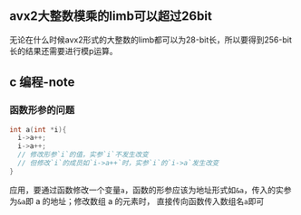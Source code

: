 ## avx2大整数模乘的limb可以超过26bit

无论在什么时候avx2形式的大整数的limb都可以为28-bit长，所以要得到256-bit长的结果还需要进行模p运算。

## c 编程-note

### 函数形参的问题

```c
int a(int *i){
  i->a++;
  i->a++;
  // 修改形参`i`的值，实参`i`不发生改变
  // 但修改`i`的成员如`i->a++`时，实参`i`的`i->a`发生改变
}
```

应用，要通过函数修改一个变量`a`，函数的形参应该为地址形式如`&a`，传入的实参为`&a`即 a 的地址；修改数组 a 的元素时，
直接传向函数传入数组名`a`即可
